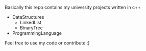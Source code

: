 Basically this repo contains my university projects written in c++
	
* DataStructures
	* LinkedList
	* BinaryTree
* ProgrammingLanguage

Feel free to use my code or contribute :)
